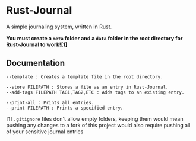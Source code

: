 # Rust-Journal
A simple journaling system, written in Rust.

**You must create a `meta` folder and a `data` folder in the root directory for Rust-Journal to work![1]**

## Documentation

```
--template : Creates a template file in the root directory.

--store FILEPATH : Stores a file as an entry in Rust-Journal.
--add-tags FILEPATH TAG1,TAG2,ETC : Adds tags to an existing entry.

--print-all : Prints all entries.
--print FILEPATH : Prints a specified entry.
```

[1] `.gitignore` files don't allow empty folders, keeping them would mean pushing any changes to a fork of this project would also require pushing all of your sensitive journal entries
